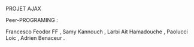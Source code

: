 PROJET AJAX 

Peer-PROGRAMING :

Francesco Feodor FF ,
Samy Kannouch ,
Larbi Ait Hamadouche ,
Paolucci Loic ,
Adrien Benaceur .

